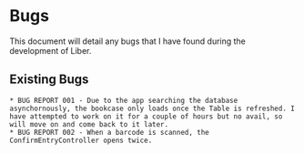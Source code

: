 #  Bugs
This document will detail any bugs that I have found during the development of Liber. 

## Existing Bugs
    * BUG REPORT 001 - Due to the app searching the database asynchornously, the bookcase only loads once the Table is refreshed. I have attempted to work on it for a couple of hours but no avail, so will move on and come back to it later. 
    * BUG REPORT 002 - When a barcode is scanned, the ConfirmEntryController opens twice.
